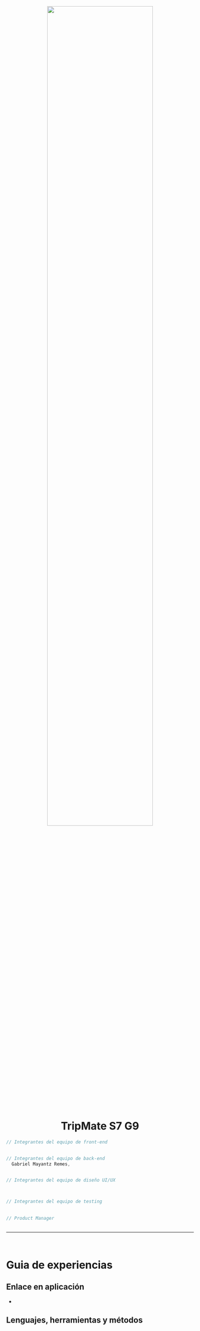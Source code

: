 <div align="center" width="50">
    <img src="./IMAGES/DINO_GIF.gif" width="75%"/>
</div><br/>

<h1 align="center">TripMate S7 G9</h1>

```java - react
// Integrantes del equipo de front-end
  

// Integrantes del equipo de back-end
  Gabriel Mayantz Remes,
  

// Integrantes del equipo de diseño UI/UX



// Integrantes del equipo de testing
  
  
// Product Manager
  

```
<hr></hr>

<br/>

# Guia de experiencias


## Enlace en aplicación

- 

## Lenguajes, herramientas y métodos 

